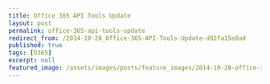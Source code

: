 ```yaml
---
title: Office 365 API Tools Update
layout: post
permalink: office-365-api-tools-update
redirect_from: /2014-10-28_Office-365-API-Tools-Update-d92fa15e0ad
published: true
tags: [O365]
excerpt: null
featured_image: /assets/images/posts/feature_images/2014-10-28-office-365-api-tools-update.jpg
---
```

